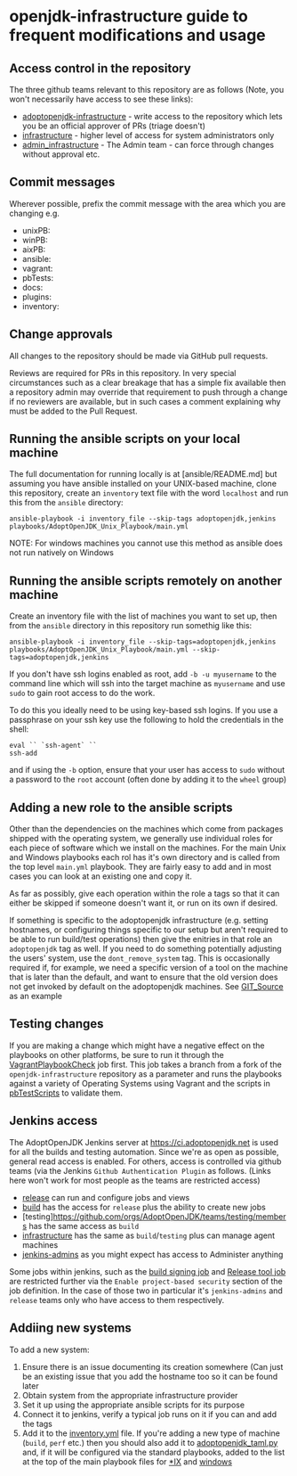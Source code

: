 # openjdk-infrastructure guide to frequent modifications and usage

## Access control in the repository

The three github teams relevant to this repository are as follows (Note, you
won't necessarily have access to see these links):

- [adoptopenjdk-infrastructure](https://github.com/orgs/AdoptOpenJDK/teams/adoptopenjdk-infrastructure) - write access to the repository which lets you be an official approver of PRs (triage doesn't)
- [infrastructure](https://github.com/orgs/AdoptOpenJDK/teams/infrastructure) - higher level of access for system administrators only
- [admin_infrastructure](https://github.com/orgs/AdoptOpenJDK/teams/admin_infrastructure) - The Admin team - can force through changes without   approval etc.

## Commit messages

Wherever possible, prefix the commit message with the area which you are
changing e.g.

- unixPB:
- winPB:
- aixPB:
- ansible:
- vagrant:
- pbTests:
- docs:
- plugins:
- inventory:

## Change approvals

All changes to the repository should be made via GitHub pull requests.

Reviews are required for PRs in this repository. In very special
circumstances such as a clear breakage that has a simple fix available
then a repository admin may override that requirement to push through
a change if no reviewers are available, but in such cases a comment
explaining why must be added to the Pull Request.

## Running the ansible scripts on your local machine

The full documentation for running locally is at [ansible/README.md] but
assuming you have ansible installed on your UNIX-based machine, clone this
repository, create an `inventory` text file with the word `localhost`
and run this from the `ansible` directory:

```
ansible-playbook -i inventory_file --skip-tags adoptopenjdk,jenkins playbooks/AdoptOpenJDK_Unix_Playbook/main.yml
```

NOTE: For windows machines you cannot use this method as ansible does not
run natively on Windows

## Running the ansible scripts remotely on another machine

Create an inventory file with the list of machines you want to set up, then
from the `ansible` directory in this repository run somethig like this:

`ansible-playbook -i inventory_file --skip-tags=adoptopenjdk,jenkins playbooks/AdoptOpenJDK_Unix_Playbook/main.yml --skip-tags=adoptopenjdk,jenkins`

If you don't have ssh logins enabled as root, add `-b -u myusername` to the
command line which will ssh into the target machine as `myusername` and use
`sudo` to gain root access to do the work.

To do this you ideally need to be using key-based ssh logins. If you use a
passphrase on your ssh key use the following to hold the credentials in the
shell:

```
eval `` `ssh-agent` ``
ssh-add
```

and if using the `-b` option, ensure that your user has access to `sudo`
without a password to
the `root` account (often done by adding it to the `wheel` group)

## Adding a new role to the ansible scripts

Other than the dependencies on the machines which come from packages shipped
with the operating system, we generally use individual roles for each piece
of software which we install on the machines. For the main Unix and Windows
playbooks each rol has it's own directory and is called from the top level
`main.yml` playbook. They are fairly easy to add and in most cases you can
look at an existing one and copy it.

As far as possibly, give each operation within the role a tags so that it
can either be skipped if someone doesn't want it, or run on its own if
desired.

If something is specific to the adoptopenjdk infrastructure (e.g. setting
hostnames, or configuring things specific to our setup but aren't required
to be able to run build/test operations) then give the enitries in that role
an `adoptopenjdk` tag as well. If you need to do something potentially
adjusting the users' system, use the `dont_remove_system` tag. This is
occasionally required if, for example, we need a specific version of a tool
on the machine that is later than the default, and want to ensure that the
old version does not get invoked by default on the adoptopenjdk machines.
See
[GIT_Source](https://github.com/AdoptOpenJDK/openjdk-infrastructure/blob/master/ansible/playbooks/AdoptOpenJDK_Unix_Playbook/roles/GIT_Source/tasks/main.yml)
as an example

## Testing changes

If you are making a change which might have a negative effect on the
playbooks on other platforms, be sure to run it through the
[VagrantPlaybookCheck](https://ci.adoptopenjdk.net/view/work%20in%20progress/job/VagrantPlaybookCheck/)
job first. This job takes a branch from a fork of the
`openjdk-infrastructure` repository as a parameter and runs the playbooks
against a variety of Operating Systems using Vagrant and the scripts in
[pbTestScripts](https://github.com/AdoptOpenJDK/openjdk-infrastructure/tree/master/ansible/pbTestScripts)
to validate them.

## Jenkins access

The AdoptOpenJDK Jenkins server at https://ci.adoptopenjdk.net is used for all the
builds and testing automation. Since we're as open as possible, general read
access is enabled. For others, access is controlled via github teams (via
the Jenkins `Github Authentication Plugin` as follows. (Links here won't work for
most people as the teams are restricted access)

- [release](https://github.com/orgs/AdoptOpenJDK/teams/jenkins-admins/members) can run and configure jobs and views
- [build](https://github.com/orgs/AdoptOpenJDK/teams/build/members) has the access for `release` plus the ability to create new jobs
- [testing]https://github.com/orgs/AdoptOpenJDK/teams/testing/members has the same access as `build`
- [infrastructure](https://github.com/orgs/AdoptOpenJDK/teams/infrastructure/members) has the same as `build`/`testing` plus can manage agent machines
- [jenkins-admins](https://github.com/orgs/AdoptOpenJDK/teams/jenkins-admins/members) as you might expect has access to Administer anything

Some jobs within jenkins, such as the
[build signing job](https://ci.adoptopenjdk.net/job/build-scripts/job/release/job/sign_build)
and [Release tool job](https://ci.adoptopenjdk.net/job/build-scripts/job/release/job/refactor_openjdk_release_tool)
are restricted further via the `Enable project-based security` section of
the job definition. In the case of those two in particular it's `jenkins-admins` and
`release` teams only who have access to them respectively.

## Addiing new systems

To add a new system:

1. Ensure there is an issue documenting its creation somewhere (Can just be an existing issue that you add the hostname too so it can be found later
2. Obtain system from the appropriate infrastructure provider
3. Set it up using the appropriate ansible scripts for its purpose
4. Connect it to jenkins, verify a typical job runs on it if you can and add the tags
5. Add it to the [inventory.yml](https://github.com/AdoptOpenJDK/openjdk-infrastructure/blob/65aa9e2a15b7ebb81858f19e6e4048c16d7e8cd6/ansible/inventory.yml)
   file. If you're adding a new type of machine (`build`, `perf` etc.) then you
   should also add it to
   [adoptopenjdk_taml.py](https://github.com/AdoptOpenJDK/openjdk-infrastructure/blob/master/ansible/plugins/inventory/adoptopenjdk_yaml.py#L45)
   and, if it will be configured via the standard playbooks, added to the
   list at the top of the main playbook files for
   [*IX](https://github.com/AdoptOpenJDK/openjdk-infrastructure/blob/master/ansible/playbooks/AdoptOpenJDK_Unix_Playbook/main.yml#L8) and
   [windows](https://github.com/AdoptOpenJDK/openjdk-infrastructure/blob/master/ansible/playbooks/AdoptOpenJDK_Windows_Playbook/main.yml#L20)

